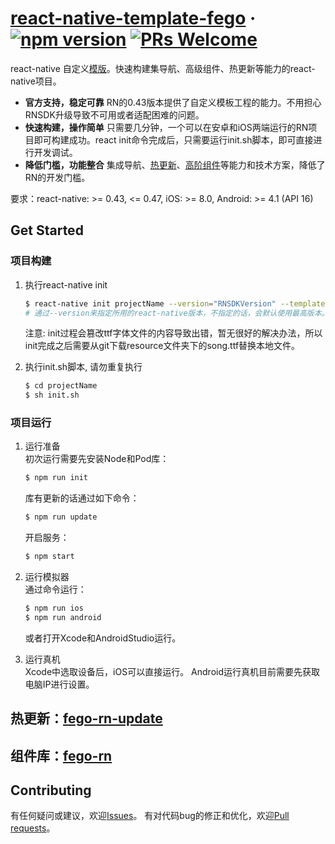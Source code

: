 # [react-native-template-fego](http://fe.hhtcex.com/) &middot; [![npm version](https://badge.fury.io/js/react-native-template-fego.svg)](https://badge.fury.io/js/react-native-template-fego) [![PRs Welcome](https://img.shields.io/badge/PRs-welcome-brightgreen.svg)](https://github.com/fegos/react-native-template-fego/pulls)

react-native 自定义[模版](https://github.com/facebook/react-native/commit/3ee3d2b4b26e0febb4a7be4258c7706feb040516)。快速构建集导航、高级组件、热更新等能力的react-native项目。

- **官方支持，稳定可靠** RN的0.43版本提供了自定义模板工程的能力。不用担心RNSDK升级导致不可用或者适配困难的问题。
- **快速构建，操作简单** 只需要几分钟，一个可以在安卓和iOS两端运行的RN项目即可构建成功。react init命令完成后，只需要运行init.sh脚本，即可直接进行开发调试。
- **降低门槛，功能整合** 集成导航、[热更新](https://github.com/fegos/fego-rn-update/blob/master/README.md)、[高阶组件](https://github.com/fegos/fego-rn/blob/master/README.md)等能力和技术方案，降低了RN的开发门槛。

要求：react-native: >= 0.43, <= 0.47, iOS: >= 8.0, Android: >= 4.1 (API 16)


## Get Started

### 项目构建
1. 执行react-native init

	```bash
	$ react-native init projectName --version="RNSDKVersion" --template fego
	# 通过--version来指定所用的react-native版本，不指定的话，会默认使用最高版本。
	```
	注意: init过程会篡改ttf字体文件的内容导致出错，暂无很好的解决办法，所以init完成之后需要从git下载resource文件夹下的song.ttf替换本地文件。

2. 执行init.sh脚本, 请勿重复执行

	```bash
	$ cd projectName
	$ sh init.sh
	```

### 项目运行
1. 运行准备  
	初次运行需要先安装Node和Pod库：

	```bash
	$ npm run init
	```  
	库有更新的话通过如下命令：
	
	```bash
	$ npm run update
	```  
	开启服务：
	
	```bash
	$ npm start
	```  
2. 运行模拟器  
	通过命令运行：
	
	```bash
	$ npm run ios
	$ npm run android
	```
	或者打开Xcode和AndroidStudio运行。
	
3. 运行真机  
	Xcode中选取设备后，iOS可以直接运行。
	Android运行真机目前需要先获取电脑IP进行设置。


## 热更新：[fego-rn-update](https://github.com/fegos/fego-rn-update)

## 组件库：[fego-rn](https://github.com/fegos/fego-rn)

## Contributing
有任何疑问或建议，欢迎[Issues](https://github.com/fegos/react-native-template-fego/issues)。
有对代码bug的修正和优化，欢迎[Pull requests](https://github.com/fegos/react-native-template-fego/pulls)。
